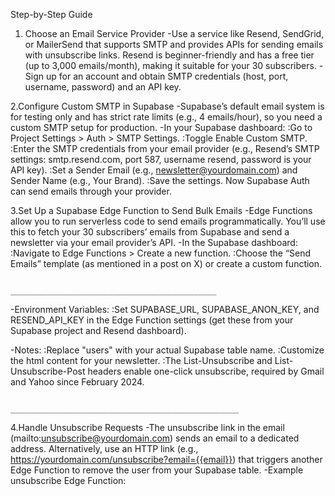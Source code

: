 Step-by-Step Guide

1. Choose an Email Service Provider
-Use a service like Resend, SendGrid, or MailerSend that supports SMTP and provides APIs for sending emails with unsubscribe links. Resend is beginner-friendly and has a free tier (up to 3,000 emails/month), making it suitable for your 30 subscribers.
-Sign up for an account and obtain SMTP credentials (host, port, username, password) and an API key.

2.Configure Custom SMTP in Supabase
-Supabase’s default email system is for testing only and has strict rate limits (e.g., 4 emails/hour), so you need a custom SMTP setup for production.
-In your Supabase dashboard:
    :Go to Project Settings > Auth > SMTP Settings.
    :Toggle Enable Custom SMTP.
    :Enter the SMTP credentials from your email provider (e.g., Resend’s SMTP settings: smtp.resend.com, port 587, username resend, password is your API key).
    :Set a Sender Email (e.g., newsletter@yourdomain.com) and Sender Name (e.g., Your Brand).
    :Save the settings. Now Supabase Auth can send emails through your provider.
    
3.Set Up a Supabase Edge Function to Send Bulk Emails
-Edge Functions allow you to run serverless code to send emails programmatically. You’ll use this to fetch your 30 subscribers’ emails from Supabase and send a newsletter via your email provider’s API.
-In the Supabase dashboard:
    :Navigate to Edge Functions > Create a new function.
    :Choose the “Send Emails” template (as mentioned in a post on X) or create a custom function.

                                                          ______________________________________________

-Environment Variables:
    :Set SUPABASE_URL, SUPABASE_ANON_KEY, and RESEND_API_KEY in the Edge Function settings (get these from your Supabase project and Resend dashboard).
    
-Notes:
    :Replace "users" with your actual Supabase table name.
    :Customize the html content for your newsletter.
    :The List-Unsubscribe and List-Unsubscribe-Post headers enable one-click unsubscribe, required by Gmail and Yahoo since February 2024.

                                                          ___________________________________________________


4.Handle Unsubscribe Requests
-The unsubscribe link in the email (mailto:unsubscribe@yourdomain.com) sends an email to a dedicated address. Alternatively, use an HTTP link (e.g., https://yourdomain.com/unsubscribe?email={{email}}) that triggers another Edge Function to remove the user from your Supabase table.
-Example unsubscribe Edge Function:
